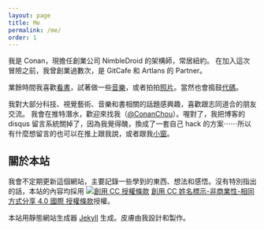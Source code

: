 ```yaml
---
layout: page
title: Me
permalink: /me/
order: 1
---
```




我是 Conan，現擔任創業公司 NimbleDroid 的架構師，常居紐約。
在加入這次冒險之前，我曾創業過數次，是 GitCafe 和 Artlans 的 Partner。

業餘時間我喜歡[看書](https://www.goodreads.com/user/show/18814676-conan)，試著做一些[音樂](https://soundcloud.com/conanchou)，或者拍拍[照片](https://www.instagram.com/conanchou/)。當然也會搗鼓[代碼](https://github.com/ConanChou)。

我對大部分科技、視覺藝術、音樂和書相關的話題感興趣，喜歡跟志同道合的朋友交流。
我會在推特潛水，歡迎來找我（[@ConanChou](http://twitter.com/conanchou)）。喔對了，我把博客的 disqus 留言系統關掉了，因為我覺得醜，換成了一套自己 hack 的方案⋯⋯所以有什麼想留言的也可以在推上跟我說，或者跟我[小窗](https://keybase.io/conanchou)。


## 關於本站

我會不定期更新這個網站，主要記錄一些學到的東西、想法和感悟。沒有特別指出的話，本站的內容均採用 <a rel="license" href="http://creativecommons.org/licenses/by-nc-sa/4.0/" target="_blank"><img alt="創用 CC 授權條款" style="border-width:0" src="https://i.creativecommons.org/l/by-nc-sa/4.0/80x15.png" /></a> <a rel="license" href="http://creativecommons.org/licenses/by-nc-sa/4.0/" target="_blank">創用 CC 姓名標示-非商業性-相同方式分享 4.0 國際 授權條款</a>授權。

本站用靜態網站生成器 [Jekyll](https://jekyllrb.com/) 生成。皮膚由我設計和製作。
